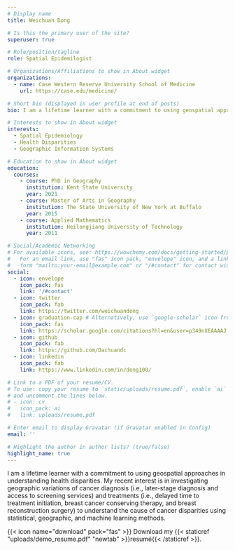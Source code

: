 ```yaml
---
# Display name
title: Weichuan Dong

# Is this the primary user of the site?
superuser: true

# Role/position/tagline
role: Spatial Epidemilogist

# Organizations/Affiliations to show in About widget
organizations:
  - name: Case Western Reserve University School of Medicine
    url: https://case.edu/medicine/

# Short bio (displayed in user profile at end of posts)
bio: I am a lifetime learner with a commitment to using geospatial approaches in understanding health disparities. My recent interest is in investigating geographic variations of cancer diagnosis (i.e., later-stage diagnosis and access to screening services) and treatments (i.e., delayed time to treatment initiation, breast cancer conserving therapy, and breast reconstruction surgery) to understand the cause of cancer disparities using statistical, geographic, and machine learning methods.

# Interests to show in About widget
interests:
  - Spatial Epidemiology
  - Health Disparities
  - Geographic Information Systems

# Education to show in About widget
education:
  courses:
    - course: PhD in Geography
      institution: Kent State University
      year: 2021
    - course: Master of Arts in Geography
      institution: The State University of New York at Buffalo
      year: 2015
    - course: Applied Mathematics
      institution: Heilongjiang University of Technology
      year: 2011

# Social/Academic Networking
# For available icons, see: https://wowchemy.com/docs/getting-started/page-builder/#icons
#   For an email link, use "fas" icon pack, "envelope" icon, and a link in the
#   form "mailto:your-email@example.com" or "/#contact" for contact widget.
social:
  - icon: envelope
    icon_pack: fas
    link: '/#contact'
  - icon: twitter
    icon_pack: fab
    link: https://twitter.com/weichuandong
  - icon: graduation-cap # Alternatively, use `google-scholar` icon from `ai` icon pack
    icon_pack: fas
    link: https://scholar.google.com/citations?hl=en&user=p349nXEAAAAJ
  - icon: github
    icon_pack: fab
    link: https://github.com/Dachuandc
  - icon: linkedin
    icon_pack: fab
    link: https://www.linkedin.com/in/dong100/

# Link to a PDF of your resume/CV.
# To use: copy your resume to `static/uploads/resume.pdf`, enable `ai` icons in `params.toml`,
# and uncomment the lines below.
# - icon: cv
#   icon_pack: ai
#   link: uploads/resume.pdf

# Enter email to display Gravatar (if Gravatar enabled in Config)
email: ''

# Highlight the author in author lists? (true/false)
highlight_name: true
---
```


I am a lifetime learner with a commitment to using geospatial approaches in understanding health disparities. My recent interest is in investigating geographic variations of cancer diagnosis (i.e., later-stage diagnosis and access to screening services) and treatments (i.e., delayed time to treatment initiation, breast cancer conserving therapy, and breast reconstruction surgery) to understand the cause of cancer disparities using statistical, geographic, and machine learning methods.

{{< icon name="download" pack="fas" >}} Download my {{< staticref "uploads/demo_resume.pdf" "newtab" >}}resumé{{< /staticref >}}.
